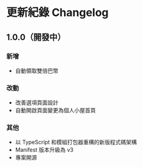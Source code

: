 # 更新紀錄 Changelog

## 1.0.0（開發中）

### 新增

 - 自動領取雙倍巴幣

### 改動

 - 改善選項頁面設計
 - 自動開啟頁面變更為個人小屋首頁

### 其他

 - 以 TypeScript 和模組打包器重構的新版程式碼架構
 - Manifest 版本升級為 v3
 - 專案開源